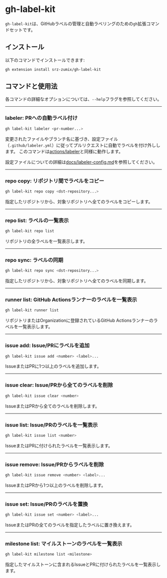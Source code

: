 # gh-label-kit

`gh-label-kit`は、GitHubラベルの管理と自動ラベリングのための`gh`拡張コマンドセットです。

## インストール

以下のコマンドでインストールできます:

```sh
gh extension install srz-zumix/gh-label-kit
```

## コマンドと使用法

各コマンドの詳細なオプションについては、`--help`フラグを参照してください。

---

### labeler: PRへの自動ラベル付け

```sh
gh label-kit labeler <pr-number...>
```

変更されたファイルやブランチ名に基づき、設定ファイル（`.github/labeler.yml`）に従ってプルリクエストに自動でラベルを付け外しします。
このコマンドは[actions/labeler][labeler]と同様に動作します。

設定ファイルについての詳細は[docs/labeler-config.md](docs/labeler-config.md)を参照してください。

---

### repo copy: リポジトリ間でラベルをコピー

```sh
gh label-kit repo copy <dst-repository...>
```

指定したリポジトリから、対象リポジトリへ全てのラベルをコピーします。

---

### repo list: ラベルの一覧表示

```sh
gh label-kit repo list
```

リポジトリの全ラベルを一覧表示します。

---

### repo sync: ラベルの同期

```sh
gh label-kit repo sync <dst-repository...>
```

指定したリポジトリから、対象リポジトリへ全てのラベルを同期します。

---

### runner list: GitHub Actionsランナーのラベルを一覧表示

```sh
gh label-kit runner list
```

リポジトリまたはOrganizationに登録されているGitHub Actionsランナーのラベルを一覧表示します。

---

### issue add: Issue/PRにラベルを追加

```sh
gh label-kit issue add <number> <label>...
```

IssueまたはPRに1つ以上のラベルを追加します。

---

### issue clear: Issue/PRから全てのラベルを削除

```sh
gh label-kit issue clear <number>
```

IssueまたはPRから全てのラベルを削除します。

---

### issue list: Issue/PRのラベルを一覧表示

```sh
gh label-kit issue list <number>
```

IssueまたはPRに付けられたラベルを一覧表示します。

---

### issue remove: Issue/PRからラベルを削除

```sh
gh label-kit issue remove <number> <label>...
```

IssueまたはPRから1つ以上のラベルを削除します。

---

### issue set: Issue/PRのラベルを置換

```sh
gh label-kit issue set <number> <label>...
```

IssueまたはPRの全てのラベルを指定したラベルに置き換えます。

---

### milestone list: マイルストーンのラベルを一覧表示

```sh
gh label-kit milestone list <milestone>
```

指定したマイルストーンに含まれるIssueとPRに付けられたラベルを一覧表示します。

[labeler]: https://github.com/actions/labeler
